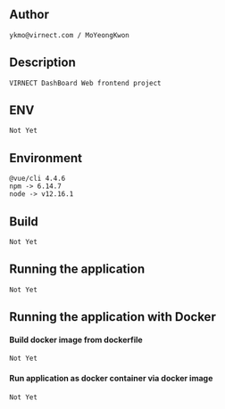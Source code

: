 ## Author

```
ykmo@virnect.com / MoYeongKwon
```

## Description

```
VIRNECT DashBoard Web frontend project
```

## ENV

```
Not Yet
```

## Environment

```
@vue/cli 4.4.6
npm -> 6.14.7
node -> v12.16.1
```

## Build

```
Not Yet
```

## Running the application

```shell script
Not Yet
```

## Running the application with Docker

#### Build docker image from dockerfile
```shell script
Not Yet
```

#### Run application as docker container via docker image
```shell script
Not Yet
```

